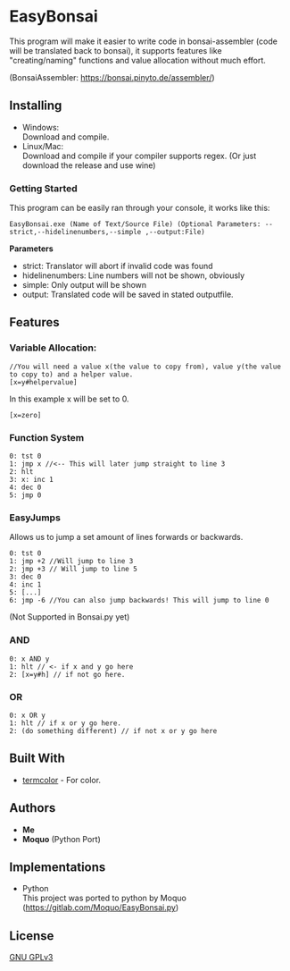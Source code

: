 # EasyBonsai

This program will make it easier to write code in bonsai-assembler (code will be translated back to bonsai), it supports features like "creating/naming" functions and value allocation without much effort.

(BonsaiAssembler: https://bonsai.pinyto.de/assembler/)

## Installing

* Windows:  
  Download and compile.
* Linux/Mac:  
  Download and compile if your compiler supports regex. (Or just download the release and use wine)

### Getting Started

This program can be easily ran through your console, it works like this:

```
EasyBonsai.exe (Name of Text/Source File) (Optional Parameters: --strict,--hidelinenumbers,--simple ,--output:File)
```

**Parameters**

* strict:
Translator will abort if invalid code was found
* hidelinenumbers:
Line numbers will not be shown, obviously
* simple:
Only output will be shown
* output:
Translated code will be saved in stated outputfile.

## Features

### Variable Allocation:
```
//You will need a value x(the value to copy from), value y(the value to copy to) and a helper value.
[x=y#helpervalue]
```
In this example x will be set to 0.
```
[x=zero]
```

### Function System
```
0: tst 0
1: jmp x //<-- This will later jump straight to line 3
2: hlt
3: x: inc 1
4: dec 0
5: jmp 0
```
### EasyJumps
Allows us to jump a set amount of lines forwards or backwards.
```
0: tst 0
1: jmp +2 //Will jump to line 3
2: jmp +3 // Will jump to line 5
3: dec 0
4: inc 1
5: [...]
6: jmp -6 //You can also jump backwards! This will jump to line 0
```
(Not Supported in Bonsai.py yet)
### AND
```
0: x AND y
1: hlt // <- if x and y go here
2: [x=y#h] // if not go here.
```
### OR
```
0: x OR y
1: hlt // if x or y go here.
2: (do something different) // if not x or y go here
```
## Built With

* [termcolor](https://github.com/ikalnytskyi/termcolor) - For color.

## Authors

* **Me** 
* **Moquo** (Python Port)

## Implementations

* Python  
This project was ported to python by Moquo (https://gitlab.com/Moquo/EasyBonsai.py)

## License
[GNU GPLv3](LICENSE)
